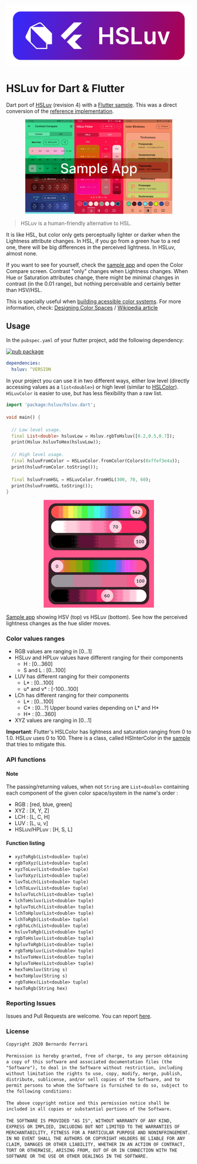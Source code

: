 ![Logo of HSLuv for Dart & Flutter](assets/logo.png)

# HSLuv for Dart & Flutter

Dart port of [HSLuv](https://www.hsluv.org) (revision 4) with a [Flutter sample](example). This was a direct conversion of the [reference implementation](https://github.com/hsluv/hsluv/tree/master/haxe).

[<p align="center"><img src="https://github.com/bernaferrari/hsluv-dart/raw/master/assets/sample_app.jpg?raw=true" width="400"/></p>](example)

> HSLuv is a human-friendly alternative to HSL.

It is like HSL, but color only gets perceptually lighter or darker when the Lightness attribute changes.
In HSL, if you go from a green hue to a red one, there will be big differences in the perceived lightness. In HSLuv, almost none.

If you want to see for yourself, check the [sample app](example) and open the Color Compare screen. Contrast "only" changes when Lightness changes.
When Hue or Saturation attributes change, there might be minimal changes in contrast (in the 0.01 range), but nothing perceivable and certainly better than HSV/HSL.

This is specially useful when [building acessible color systems](https://stripe.com/blog/accessible-color-systems).
For more information, check: [Designing Color Spaces](https://programmingdesignsystems.com/color/perceptually-uniform-color-spaces/index.html) / [Wikipedia article](https://en.wikipedia.org/wiki/HSLuv)

## Usage

In the `pubspec.yaml` of your flutter project, add the following dependency:

[![pub package](https://img.shields.io/pub/v/hsluv.svg)](https://pub.dev/packages/hsluv)

```yaml
dependencies:
  hsluv: ^VERSION
```

In your project you can use it in two different ways, either low level (directly accessing values as a `list<double>`) or high level (similar to [HSLColor](https://api.flutter.dev/flutter/painting/HSLColor-class.html)).
`HSLuvColor` is easier to use, but has less flexibility than a raw list.

```dart
import 'package:hsluv/hsluv.dart';

void main() {

  // Low level usage.
  final List<double> hsluvLow = Hsluv.rgbToHsluv([0.2,0.5,0.7]);
  print(Hsluv.hsluvToHex(hsluvLow));

  // High level usage.
  final hsluvFromColor = HSLuvColor.fromColor(Colors(0xffef3e4a));
  print(hsluvFromColor.toString());

  final hsluvFromHSL = HSLuvColor.fromHSL(300, 70, 60);
  print(hsluvFromHSL.toString());
}
```

[<p align="center"><img src="https://github.com/bernaferrari/hsluv-dart/raw/master/assets/hsv_vs_hsluv.gif?raw=true" width="300"/></p>](example)

[Sample app](example) showing HSV (top) vs HSLuv (bottom). See how the perceived lightness changes as the hue slider moves.

### Color values ranges

- RGB values are ranging in [0...1]
- HSLuv and HPLuv values have different ranging for their components
  - H : [0...360]
  - S and L : [0...100]
- LUV has different ranging for their components
  - L\* : [0...100]
  - u* and v* : [-100...100]
- LCh has different ranging for their components
  - L\* : [0...100]
  - C* : [0...?] Upper bound varies depending on L* and H\*
  - H\* : [0...360]
- XYZ values are ranging in [0...1]

**Important**: Flutter's HSLColor has lightness and saturation ranging from 0 to 1.0. HSLuv uses 0 to 100.
There is a class, called HSInterColor in the [sample](example) that tries to mitigate this.

### API functions

#### Note

The passing/returning values, when not `String` are `List<double>` containing each component of the given color space/system in the name's order :

- RGB : [red, blue, green]
- XYZ : [X, Y, Z]
- LCH : [L, C, H]
- LUV : [L, u, v]
- HSLuv/HPLuv : [H, S, L]

#### Function listing

- `xyzToRgb(List<double> tuple)`
- `rgbToXyz(List<double> tuple)`
- `xyzToLuv(List<double> tuple)`
- `luvToXyz(List<double> tuple)`
- `luvToLch(List<double> tuple)`
- `lchToLuv(List<double> tuple)`
- `hsluvToLch(List<double> tuple)`
- `lchToHsluv(List<double> tuple)`
- `hpluvToLch(List<double> tuple)`
- `lchToHpluv(List<double> tuple)`
- `lchToRgb(List<double> tuple)`
- `rgbToLch(List<double> tuple)`
- `hsluvToRgb(List<double> tuple)`
- `rgbToHsluv(List<double> tuple)`
- `hpluvToRgb(List<double> tuple)`
- `rgbToHpluv(List<double> tuple)`
- `hsluvToHex(List<double> tuple)`
- `hpluvToHex(List<double> tuple)`
- `hexToHsluv(String s)`
- `hexToHpluv(String s)`
- `rgbToHex(List<double> tuple)`
- `hexToRgb(String hex)`

### Reporting Issues

Issues and Pull Requests are welcome.
You can report [here](https://github.com/bernaferrari/hsluv-dart/issues).

### License

```text
Copyright 2020 Bernardo Ferrari

Permission is hereby granted, free of charge, to any person obtaining a copy of this software and associated documentation files (the "Software"), to deal in the Software without restriction, including without limitation the rights to use, copy, modify, merge, publish, distribute, sublicense, and/or sell copies of the Software, and to permit persons to whom the Software is furnished to do so, subject to the following conditions:

The above copyright notice and this permission notice shall be included in all copies or substantial portions of the Software.

THE SOFTWARE IS PROVIDED "AS IS", WITHOUT WARRANTY OF ANY KIND, EXPRESS OR IMPLIED, INCLUDING BUT NOT LIMITED TO THE WARRANTIES OF MERCHANTABILITY, FITNESS FOR A PARTICULAR PURPOSE AND NONINFRINGEMENT. IN NO EVENT SHALL THE AUTHORS OR COPYRIGHT HOLDERS BE LIABLE FOR ANY CLAIM, DAMAGES OR OTHER LIABILITY, WHETHER IN AN ACTION OF CONTRACT, TORT OR OTHERWISE, ARISING FROM, OUT OF OR IN CONNECTION WITH THE SOFTWARE OR THE USE OR OTHER DEALINGS IN THE SOFTWARE.
```
